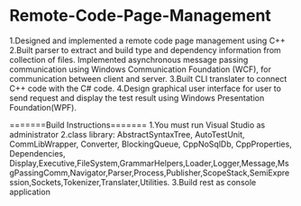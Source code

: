# Remote-Code-Page-Management
1.Designed and implemented a remote code page management using C++ 
2.Built parser to extract and build type and dependency information from collection of files. Implemented asynchronous message passing communication using Windows Communication Foundation (WCF), for communication between client and server. 
3.Built CLI translater to connect C++ code with the C# code. 
4.Design graphical user interface for user to send request and display the test result using Windows Presentation Foundation(WPF).


=======Build Instructions=======
1.You must run Visual Studio as administrator
2.class library: AbstractSyntaxTree, AutoTestUnit, CommLibWrapper, Converter, BlockingQueue, CppNoSqlDb, CppProperties, Dependencies, Display,Executive,FileSystem,GrammarHelpers,Loader,Logger,Message,MsgPassingComm,Navigator,Parser,Process,Publisher,ScopeStack,SemiExpression,Sockets,Tokenizer,Translater,Utilities.
3.Build rest as console application
